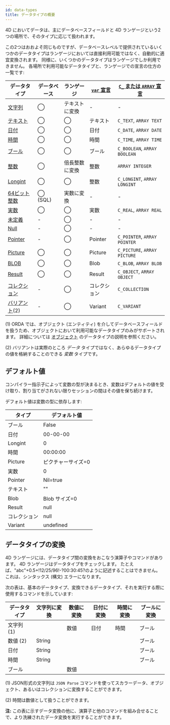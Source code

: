 ```yaml
---
id: data-types
title: データタイプの概要
---
```


4D においてデータは、主にデータベースフィールドと 4D ランゲージという2つの場所で、そのタイプに応じて扱われます。

この2つはおおよそ同じものですが、データベースレベルで提供されているいくつかのデータタイプはランゲージにおいては直接利用可能ではなく、自動的に適宜変換されます。 同様に、いくつかのデータタイプはランゲージでしか利用できません。 各場所で利用可能なデータタイプと、ランゲージでの宣言の仕方の一覧です:

| データタイプ                                | データベース  | ランゲージ   | [`var` 宣言](variables.md#using-the-var-keyword) | [`C_` または `ARRAY` 宣言](variables.md#using-a-c_-directive) |
| ------------------------------------- | ------- | ------- | ---------------------------------------------- | -------------------------------------------------------- |
| [文字列](dt_string.md)                   | ◯       | テキストに変換 | -                                              | -                                                        |
| [テキスト](Concepts/dt_string.md)         | ◯       | ◯       | テキスト                                           | `C_TEXT`, `ARRAY TEXT`                                   |
| [日付](Concepts/dt_date.md)             | ◯       | ◯       | 日付                                             | `C_DATE`, `ARRAY DATE`                                   |
| [時間](Concepts/dt_time.md)             | ◯       | ◯       | 時間                                             | `C_TIME`, `ARRAY TIME`                                   |
| [ブール](Concepts/dt_boolean.md)         | ◯       | ◯       | ブール                                            | `C_BOOLEAN`, `ARRAY BOOLEAN`                             |
| [整数](Concepts/dt_number.md)           | ◯       | 倍長整数に変換 | 整数                                             | `ARRAY INTEGER`                                          |
| [Longint](Concepts/dt_number.md)      | ◯       | ◯       | 整数                                             | `C_LONGINT`, `ARRAY LONGINT`                             |
| [64ビット整数](Concepts/dt_number.md)      | ◯ (SQL) | 実数に変換   | -                                              | -                                                        |
| [実数](Concepts/dt_number.md)           | ◯       | ◯       | 実数                                             | `C_REAL`, `ARRAY REAL`                                   |
| [未定義](Concepts/dt_null_undefined.md)  | -       | ◯       | -                                              | -                                                        |
| [Null](Concepts/dt_null_undefined.md) | -       | ◯       | -                                              | -                                                        |
| [Pointer](Concepts/dt_pointer.md)     | -       | ◯       | Pointer                                        | `C_POINTER`, `ARRAY POINTER`                             |
| [Picture](Concepts/dt_picture.md)     | ◯       | ◯       | Picture                                        | `C_PICTURE`, `ARRAY PICTURE`                             |
| [BLOB](Concepts/dt_blob.md)           | ◯       | ◯       | Blob                                           | `C_BLOB`, `ARRAY BLOB`                                   |
| [Result](Concepts/dt_object.md)       | ◯       | ◯       | Result                                         | `C_OBJECT`, `ARRAY OBJECT`                               |
| [コレクション](Concepts/dt_collection.md)   | -       | ◯       | コレクション                                         | `C_COLLECTION`                                           |
| [バリアント](Concepts/dt_variant.md)(2)    | -       | ◯       | Variant                                        | `C_VARIANT`                                              |

(1) ORDA では、オブジェクト (エンティティ) を介してデータベースフィールドを扱うため、オブジェクトにおいて利用可能なデータタイプのみがサポートされます。 詳細については [オブジェクト](Concepts/dt_object.md) のデータタイプの説明を参照ください。

(2) バリアントは実際のところ *データ* タイプではなく、あらゆるデータタイプの値を格納することのできる *変数* タイプです。

## デフォルト値

コンパイラー指示子によって変数の型が決まるとき、変数はデフォルトの値を受け取り、割り当てがされない限りセッションの間はその値を保ち続けます。

デフォルト値は変数の型に依存します:

| タイプ     | デフォルト値     |
| ------- | ---------- |
| ブール     | False      |
| 日付      | 00-00-00   |
| Longint | 0          |
| 時間      | 00:00:00   |
| Picture | ピクチャーサイズ=0 |
| 実数      | 0          |
| Pointer | Nil=true   |
| テキスト    | ""         |
| Blob    | Blob サイズ=0 |
| Result  | null       |
| コレクション  | null       |
| Variant | undefined  |


## データタイプの変換

4D ランゲージには、データタイプ間の変換をおこなう演算子やコマンドがあります。 4D ランゲージはデータタイプをチェックします。 たとえば、"abc"+0.5+!12/25/96!-?00:30:45?のように記述することはできません。 これは、シンタックス (構文) エラーになります。

次の表は、基本のデータタイプ、変換できるデータタイプ、それを実行する際に使用するコマンドを示しています:

| データタイプ  | 文字列に変換 | 数値に変換 | 日付に変換 | 時間に変換 | ブールに変換 |
| ------- | ------ | ----- | ----- | ----- | ------ |
| 文字列 (1) |        | 数値    | 日付    | 時間    | ブール    |
| 数値 (2)  | String |       |       |       | ブール    |
| 日付      | String |       |       |       | ブール    |
| 時間      | String |       |       |       | ブール    |
| ブール     |        | 数値    |       |       |        |

(1) JSON形式の文字列は `JSON Parse` コマンドを使ってスカラーデータ、オブジェクト、あるいはコレクションに変換することができます。

(2) 時間は数値として扱うことができます。

**注:** この表に示すデータ変換の他に、演算子と他のコマンドを組み合せることで、より洗練されたデータ変換を実行することができます。
